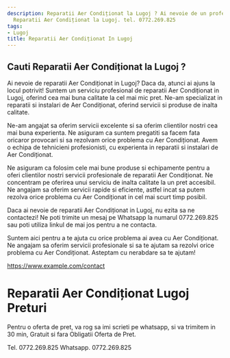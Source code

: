 ```yaml
---
description: Reparatii Aer Condiționat la Lugoj ? Ai nevoie de un profesionist in
  Reparatii Aer Condiționat la Lugoj. tel. 0772.269.825
tags:
- Lugoj
title: Reparatii Aer Condiționat In Lugoj
---
```



## Cauti Reparatii Aer Condiționat la Lugoj ?

Ai nevoie de reparatii Aer Condiționat in Lugoj? Daca da, atunci ai ajuns la locul potrivit! 
Suntem un serviciu profesional de reparatii Aer Condiționat in Lugoj, oferind cea mai buna calitate la cel mai mic pret. Ne-am specializat in reparatii si instalari de Aer Condiționat, oferind servicii si produse de inalta calitate. 

Ne-am angajat sa oferim servicii excelente si sa oferim clientilor nostri cea mai buna experienta. Ne asiguram ca suntem pregatiti sa facem fata oricaror provocari si sa rezolvam orice problema cu Aer Condiționat. Avem o echipa de tehnicieni profesionisti, cu experienta in reparatii si instalari de Aer Condiționat. 

Ne asiguram ca folosim cele mai bune produse si echipamente pentru a oferi clientilor nostri servicii profesionale de reparatii Aer Condiționat. Ne concentram pe oferirea unui serviciu de inalta calitate la un pret accesibil. Ne angajam sa oferim servicii rapide si eficiente, astfel incat sa putem rezolva orice problema cu Aer Condiționat in cel mai scurt timp posibil. 

Daca ai nevoie de reparatii Aer Condiționat in Lugoj, nu ezita sa ne contactezi! Ne poti trimite un mesaj pe Whatsapp la numarul 0772.269.825 sau poti utiliza linkul de mai jos pentru a ne contacta. 

Suntem aici pentru a te ajuta cu orice problema ai avea cu Aer Condiționat. Ne angajam sa oferim servicii profesionale si sa te ajutam sa rezolvi orice problema cu Aer Condiționat. 
Asteptam cu nerabdare sa te ajutam! 

https://www.example.com/contact

# Reparatii Aer Condiționat Lugoj Preturi
Pentru o oferta de pret, va rog sa imi scrieti pe whatsapp, si va trimitem in 30 min, Gratuit si fara Obligatii Oferta de Pret.

Tel. 0772.269.825
Whatsapp. 0772.269.825